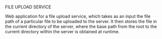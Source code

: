 FILE UPLOAD SERVICE

Web application for a file upload service, which takes as an input the file path of a particular file to be uploaded to the server. 
It then stores the file in the current directory of the server, where the base path from the root to the current directory within the
server is obtained at runtime.
